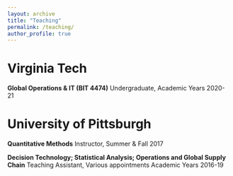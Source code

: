 ```yaml
---
layout: archive
title: "Teaching"
permalink: /teaching/
author_profile: true
---
```


# Virginia Tech
**Global Operations & IT (BIT 4474)** Undergraduate, Academic Years 2020-21

# University of Pittsburgh
**Quantitative Methods** Instructor, Summer & Fall 2017

**Decision Technology; Statistical Analysis; Operations and Global Supply Chain** Teaching Assistant, Various appointments Academic Years 2016-19 
